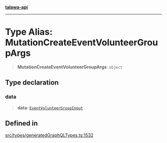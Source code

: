 [**talawa-api**](../../../README.md)

***

# Type Alias: MutationCreateEventVolunteerGroupArgs

> **MutationCreateEventVolunteerGroupArgs**: `object`

## Type declaration

### data

> **data**: [`EventVolunteerGroupInput`](EventVolunteerGroupInput.md)

## Defined in

[src/types/generatedGraphQLTypes.ts:1532](https://github.com/Suyash878/talawa-api/blob/f376d03c37e9acd046e7cc983947432c95f74442/src/types/generatedGraphQLTypes.ts#L1532)

